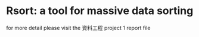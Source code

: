 # Rsort: a tool for massive data sorting
for more detail please visit the 資料工程 project 1 report file
